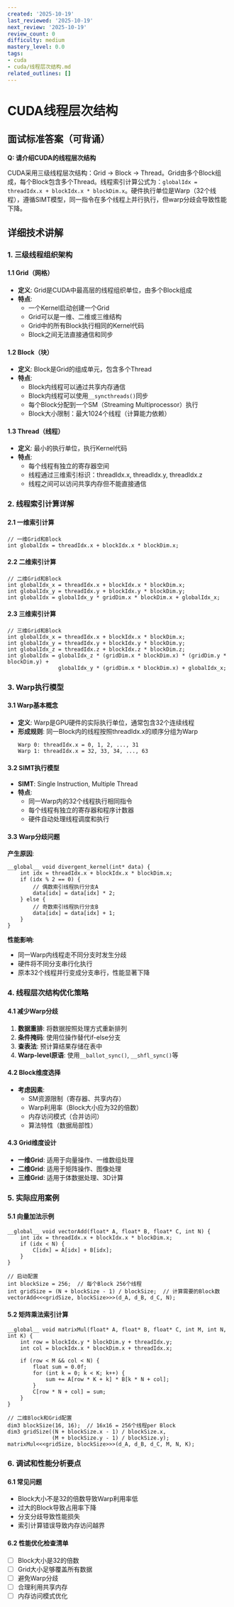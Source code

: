 ```yaml
---
created: '2025-10-19'
last_reviewed: '2025-10-19'
next_review: '2025-10-19'
review_count: 0
difficulty: medium
mastery_level: 0.0
tags:
- cuda
- cuda/线程层次结构.md
related_outlines: []
---
```


# CUDA线程层次结构

## 面试标准答案（可背诵）

**Q: 请介绍CUDA的线程层次结构**

CUDA采用三级线程层次结构：Grid → Block → Thread。Grid由多个Block组成，每个Block包含多个Thread。线程索引计算公式为：`globalIdx = threadIdx.x + blockIdx.x * blockDim.x`。硬件执行单位是Warp（32个线程），遵循SIMT模型，同一指令在多个线程上并行执行，但warp分歧会导致性能下降。

## 详细技术讲解

### 1. 三级线程组织架构

#### 1.1 Grid（网格）
- **定义**: Grid是CUDA中最高层的线程组织单位，由多个Block组成
- **特点**: 
  - 一个Kernel启动创建一个Grid
  - Grid可以是一维、二维或三维结构
  - Grid中的所有Block执行相同的Kernel代码
  - Block之间无法直接通信和同步

#### 1.2 Block（块）
- **定义**: Block是Grid的组成单元，包含多个Thread
- **特点**:
  - Block内线程可以通过共享内存通信
  - Block内线程可以使用`__syncthreads()`同步
  - 每个Block分配到一个SM（Streaming Multiprocessor）执行
  - Block大小限制：最大1024个线程（计算能力依赖）

#### 1.3 Thread（线程）
- **定义**: 最小的执行单位，执行Kernel代码
- **特点**:
  - 每个线程有独立的寄存器空间
  - 线程通过三维索引标识：threadIdx.x, threadIdx.y, threadIdx.z
  - 线程之间可以访问共享内存但不能直接通信

### 2. 线程索引计算详解

#### 2.1 一维索引计算
```cuda
// 一维Grid和Block
int globalIdx = threadIdx.x + blockIdx.x * blockDim.x;
```

#### 2.2 二维索引计算
```cuda
// 二维Grid和Block
int globalIdx_x = threadIdx.x + blockIdx.x * blockDim.x;
int globalIdx_y = threadIdx.y + blockIdx.y * blockDim.y;
int globalIdx = globalIdx_y * gridDim.x * blockDim.x + globalIdx_x;
```

#### 2.3 三维索引计算
```cuda
// 三维Grid和Block
int globalIdx_x = threadIdx.x + blockIdx.x * blockDim.x;
int globalIdx_y = threadIdx.y + blockIdx.y * blockDim.y;
int globalIdx_z = threadIdx.z + blockIdx.z * blockDim.z;
int globalIdx = globalIdx_z * (gridDim.x * blockDim.x) * (gridDim.y * blockDim.y) + 
                globalIdx_y * (gridDim.x * blockDim.x) + globalIdx_x;
```

### 3. Warp执行模型

#### 3.1 Warp基本概念
- **定义**: Warp是GPU硬件的实际执行单位，通常包含32个连续线程
- **形成规则**: 同一Block内的线程按照threadIdx.x的顺序分组为Warp
  ```
  Warp 0: threadIdx.x = 0, 1, 2, ..., 31
  Warp 1: threadIdx.x = 32, 33, 34, ..., 63
  ```

#### 3.2 SIMT执行模型
- **SIMT**: Single Instruction, Multiple Thread
- **特点**:
  - 同一Warp内的32个线程执行相同指令
  - 每个线程有独立的寄存器和程序计数器
  - 硬件自动处理线程调度和执行

#### 3.3 Warp分歧问题

**产生原因**:
```cuda
__global__ void divergent_kernel(int* data) {
    int idx = threadIdx.x + blockIdx.x * blockDim.x;
    if (idx % 2 == 0) {
        // 偶数索引线程执行分支A
        data[idx] = data[idx] * 2;
    } else {
        // 奇数索引线程执行分支B  
        data[idx] = data[idx] + 1;
    }
}
```

**性能影响**:
- 同一Warp内线程走不同分支时发生分歧
- 硬件将不同分支串行化执行
- 原本32个线程并行变成分支串行，性能显著下降

### 4. 线程层次结构优化策略

#### 4.1 减少Warp分歧
1. **数据重排**: 将数据按照处理方式重新排列
2. **条件掩码**: 使用位操作替代if-else分支
3. **查表法**: 预计算结果存储在表中
4. **Warp-level原语**: 使用`__ballot_sync()`, `__shfl_sync()`等

#### 4.2 Block维度选择
- **考虑因素**:
  - SM资源限制（寄存器、共享内存）
  - Warp利用率（Block大小应为32的倍数）
  - 内存访问模式（合并访问）
  - 算法特性（数据局部性）

#### 4.3 Grid维度设计
- **一维Grid**: 适用于向量操作、一维数组处理
- **二维Grid**: 适用于矩阵操作、图像处理
- **三维Grid**: 适用于体数据处理、3D计算

### 5. 实际应用案例

#### 5.1 向量加法示例
```cuda
__global__ void vectorAdd(float* A, float* B, float* C, int N) {
    int idx = threadIdx.x + blockIdx.x * blockDim.x;
    if (idx < N) {
        C[idx] = A[idx] + B[idx];
    }
}

// 启动配置
int blockSize = 256;  // 每个Block 256个线程
int gridSize = (N + blockSize - 1) / blockSize;  // 计算需要的Block数
vectorAdd<<<gridSize, blockSize>>>(d_A, d_B, d_C, N);
```

#### 5.2 矩阵乘法索引计算
```cuda
__global__ void matrixMul(float* A, float* B, float* C, int M, int N, int K) {
    int row = blockIdx.y * blockDim.y + threadIdx.y;
    int col = blockIdx.x * blockDim.x + threadIdx.x;
    
    if (row < M && col < N) {
        float sum = 0.0f;
        for (int k = 0; k < K; k++) {
            sum += A[row * K + k] * B[k * N + col];
        }
        C[row * N + col] = sum;
    }
}

// 二维Block和Grid配置
dim3 blockSize(16, 16);  // 16x16 = 256个线程per Block
dim3 gridSize((N + blockSize.x - 1) / blockSize.x, 
              (M + blockSize.y - 1) / blockSize.y);
matrixMul<<<gridSize, blockSize>>>(d_A, d_B, d_C, M, N, K);
```

### 6. 调试和性能分析要点

#### 6.1 常见问题
- Block大小不是32的倍数导致Warp利用率低
- 过大的Block导致占用率下降
- 分支分歧导致性能损失
- 索引计算错误导致内存访问越界

#### 6.2 性能优化检查清单
- [ ] Block大小是32的倍数
- [ ] Grid大小足够覆盖所有数据
- [ ] 避免Warp分歧
- [ ] 合理利用共享内存
- [ ] 内存访问模式优化